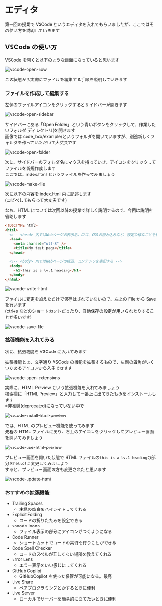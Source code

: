 # エディタ

第一回の授業で VSCode というエディタを入れてもらいましたが、ここではその使い方を説明していきます

## VSCode の使い方

VSCode を開くと以下のような画面になっていると思います

![vscode-open-now](/img/practical-programming/lec02/vscode-open-now.png)

この状態から実際にファイルを編集する手順を説明していきます

### ファイルを作成して編集する

左側のファイルアイコンをクリックするとサイドバーが開きます

![vscode-open-sidebar](/img/practical-programming/lec02/vscode-open-sidebar.png)

サイドバーにある「Open Folder」という青いボタンをクリックして、作業したいフォルダ(ディレクトリ)を開きます  
画像では code_box/example/というフォルダを開いていますが、別途新しくフォルダを作っていただいて大丈夫です

![vscode-open-folder](/img/practical-programming/lec02/vscode-open-folder.png)

次に、サイドバーのフォルダ名にマウスを持っていき、アイコンをクリックしてファイルを新規作成します  
ここでは、index.html というファイルを作ってみましょう

![vscode-make-file](/img/practical-programming/lec02/vscode-make-file.png)

次に以下の内容を index.html 内に記述します  
(コピペしてもらって大丈夫です)

なお、HTML については次回以降の授業で詳しく説明するので、今回は説明を省略します

```html
<!DOCTYPE html>
<html>
  <!-- <head> 内ではWebページの表示名、ロゴ、CSSの読み込みなど、設定の様なことを行う -->
  <head>
    <meta charset="utf-8" />
    <title>My test page</title>
  </head>

  <!-- <body> 内ではWebページの構造、コンテンツを表記する -->
  <body>
    <h1>this is a lv.1 heading</h1>
  </body>
</html>
```

![vscode-write-html](/img/practical-programming/lec02/vscode-write-html.png)

ファイルに変更を加えただけで保存はされていないので、左上の File から Save を行います  
(ctrl+s などのショートカットだったり、自動保存の設定が用いられたりすることが多いです)

![vscode-save-file](/img/practical-programming/lec02/vscode-save-file.png)

### 拡張機能を入れてみる

次に、拡張機能を VSCode に入れてみます

拡張機能とは、文字通り VSCode の機能を拡張するもので、左側の四角がいくつかあるアイコンから入手できます

![vscode-open-extensions](/img/practical-programming/lec02/vscode-open-extensions.png)

実際に、HTML Preview という拡張機能を入れてみましょう  
検索欄に「HTML Preview」と入力して一番上に出てきたものをインストールします  
※非推奨(deprecated)になっていない中で

![vscode-install-html-preview](/img/practical-programming/lec02/vscode-install-html-preview.png)

では、HTML のプレビュー機能を使ってみます  
先程の HTML ファイルに戻り、右上のアイコンをクリックしてプレビュー画面を開いてみましょう

![vscode-use-html-preview](/img/practical-programming/lec02/vscode-use-html-preview.png)

プレビュー画面を開いた状態で HTML ファイルの`this is a lv.1 heading`の部分を`hello!`に変更してみましょう  
すると、プレビュー画面の方も変更されたと思います

![vscode-update-html](/img/practical-programming/lec02/vscode-update-html.png)

### おすすめの拡張機能

- Trailing Spaces
  - 末尾の空白をハイライトしてくれる
- Explicit Folding
  - コードの折りたたみを設定できる
- vscode-icons
  - ファイル表示の部分にアイコンがつくようになる
- Code Runner
  - ショートカットでコードの実行を行うことができる
- Code Spell Checker
  - コードのスペルが正しくない場所を教えてくれる
- Error Lens
  - エラー表示をいい感じにしてくれる
- GitHub Copilot
  - GitHubCopilot を使った保管が可能になる。最高
- Live Share
  - ペアプログラミングとかするときに便利
- Live Server
  - ローカルでサーバーを簡易的に立てたいときに便利
